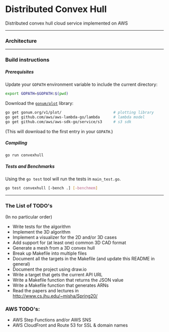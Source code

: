 # Distributed Convex Hull
Distributed convex hull cloud service implemented on AWS

<!-- TODO: summary here -->

<!-- TODO: report incoming -->

---

### Architecture

<!-- TODO: include diagram of architecture -->

---

### Build instructions

<!-- TODO: these build instructions have to be updated for
	use with the new AWS Makefile -->

##### Prerequisites
Update your `GOPATH` environment variable to include the current directory:
```bash
export GOPATH=$GOPATH:$(pwd)
```
Download the [`gonum/plot`][gonumplot] library:
```bash
go get gonum.org/v1/plot/                       # plotting library
go get github.com/aws/aws-lambda-go/lambda      # lambda model
go get github.com/aws/aws-sdk-go/service/s3     # s3 sdk
```
(This will download to the first entry in your `GOPATH`.)

##### Compiling
```bash
go run convexhull
```

<!-- TODO: include more detailed build instructions here -->

##### Tests and Benchmarks
Using the `go test` tool will run the tests in `main_test.go`.
```bash
go test convexhull [-bench .] [-benchmem]
```

<!-- TODO: include a list of tests -->

---

### The List of TODO's
(In no particular order)
- Write tests for the algorithm
- Implement the 3D algorithm
- Implement a visualizer for the 2D and/or 3D cases
- Add support for (at least one) common 3D CAD format
- Generate a mesh from a 3D convex hull
- Break up Makefile into multiple files
- Document all the targets in the Makefile (and update this README in general)
- Document the project using draw.io
- Write a target that gets the current API URL
- Write a Makefile function that returns the JSON value
- Write a Makefile function that generates ARNs
- Read the papers and lectures in http://www.cs.jhu.edu/~misha/Spring20/

### AWS TODO's:
- AWS Step Functions and/or AWS SNS
- AWS CloudFront and Route 53 for SSL & domain names

[gonumplot]: https://github.com/gonum/plot
